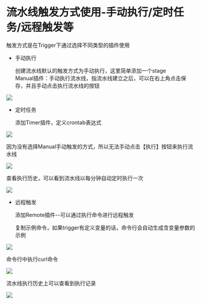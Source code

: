 # 流水线触发方式使用-手动执行/定时任务/远程触发等

触发方式是在Trigger下通过选择不同类型的插件使用

*   手动执行

    创建流水线默认的触发方式为手动执行，这里简单添加一个stage\
    Manual插件：手动执行流水线，指流水线建立之后，可以在右上角点击保存，并且手动点击执行流水线的按钮

![](../../../assets/image-20211209205014251.png)

*   定时任务

    添加Timer插件，定义crontab表达式

![](../../../assets/image-20211209211036492.png)

因为没有选择Manual手动触发的方式，所以无法手动点击【执行】按钮来执行流水线

![](../../../assets/image-20211209211118734.png)

查看执行历史，可以看到流水线以每分钟自动定时执行一次

![](../../../assets/image-20211209211239418.png)

*   远程触发

    添加Remote插件--可以通过执行命令进行远程触发

    复制示例命令，如果trigger有定义变量的话，命令行会自动生成含变量参数的示例

![](../../../assets/image-20211209211650003.png)

命令行中执行curl命令

![](../../../assets/image-20220301101202-tNslA.png)

流水线执行历史上可以查看到执行记录

![](../../../assets/image-20211209211547148.png)